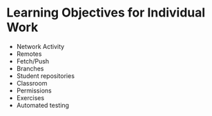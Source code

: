 # Learning Objectives for Individual Work

* Network Activity
* Remotes
* Fetch/Push
* Branches
* Student repositories
* Classroom
* Permissions
* Exercises
* Automated testing
